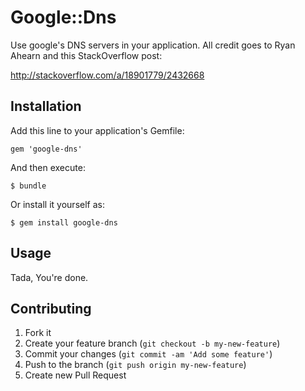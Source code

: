 # Google::Dns

Use google's DNS servers in your application. All credit goes to Ryan Ahearn and this StackOverflow post:

http://stackoverflow.com/a/18901779/2432668

## Installation

Add this line to your application's Gemfile:

    gem 'google-dns'

And then execute:

    $ bundle

Or install it yourself as:

    $ gem install google-dns

## Usage

Tada, You're done.

## Contributing

1. Fork it
2. Create your feature branch (`git checkout -b my-new-feature`)
3. Commit your changes (`git commit -am 'Add some feature'`)
4. Push to the branch (`git push origin my-new-feature`)
5. Create new Pull Request
